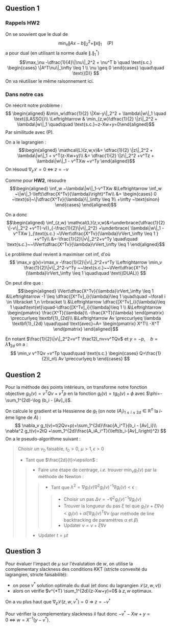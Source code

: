 ## Question 1


### Rappels HW2 
On se souvient que le dual de 
$$ \min_x \|Ax-b\|_2^2 + \|x\|_1 \quad \text{(P)}$$
a pour dual (en utilisant la norme duale $\|.\|_1^*$) 
$$\max_\nu -\dfrac{1}{4}\|\nu\|_2^2 + \nu^T b \quad \text{s.c.} \begin{cases} \|A^T\nu\|_\infty \leq 1 \\ \nu \geq 0 \end{cases} \quad\quad \text{(D)} $$
On va réutiliser le même raisonnement ici.
### Dans notre cas 
On réécrit notre problème :
$$ \begin{aligned} &\min_w\dfrac{1}{2} \|Xw-y\|_2^2 + \lambda\|w\|_1 \quad \text{(LASSO)}\\ \Leftrightarrow 
& \min_{z,w}\dfrac{1}{2} \|z\|_2^2 + \lambda\|w\|_1 \quad\quad \text{s.c.}~z-Xw+y=0\end{aligned}$$
Par similitude avec \(P\).

On a le lagrangien :
$$\begin{aligned}
\mathcal{L}(z,w,v)&= \dfrac{1}{2} \|z\|_2^2 + \lambda\|w\|_1 + v^T(z-Xw+y)\\
&= \dfrac{1}{2} \|z\|_2^2 +v^Tz + \lambda\|w\|_1 - v^TXw +v^Ty  
\end{aligned}$$
On résoud $\nabla_z\mathcal{L}=0~\Leftrightarrow ~ z=-v$

Comme pour **HW2**, résoudre
$$\begin{aligned}
\inf_w ~\lambda\|w\|_1-v^TXw &\Leftrightarrow \inf_w ~\|w\|_1-\left(\dfrac{X^Tv}{\lambda}\right)^Tw\\
&= \begin{cases}
0 ~\text{si}~\|\dfrac{X^Tv}{\lambda}\|_\infty \leq 1\\
+\infty ~\text{sinon}
\end{cases}
\end{aligned}$$

On a donc 
$$\begin{aligned}
\inf_{z,w} \mathcal{L}(z,v,w)&=\underbrace{\dfrac{1}{2} \|-v\|_2^2 +v^T(-v)}_{-\frac{1}{2}\|v\|_2^2}
+\underbrace{ \lambda\|w\|_1 - v^TXw }_{\text{s.c.} ~\lVert\dfrac{X^Tv}{\lambda}\rVert_\infty \leq 1 } +v^Ty\\
&=-\frac{1}{2}\|v\|_2^2+v^Ty \quad\quad \text{s.c.}~~\lVert\dfrac{X^Tv}{\lambda}\rVert_\infty \leq 1 
\end{aligned}$$

Le problème dual revient à maximiser cet inf, d'où 
$$
\max_v g(v)=\max_v -\frac{1}{2}\|v\|_2^2+v^Ty \Leftrightarrow \min_v \frac{1}{2}\|v\|_2^2-v^Ty
~~\text{s.c.}~~\lVert\dfrac{X^Tv}{\lambda}\rVert_\infty \leq 1 \quad\quad \text{(DUAL)}
$$

On peut dire que :
$$\begin{aligned}
\lVert\dfrac{X^Tv}{\lambda}\rVert_\infty \leq 1 &\Leftrightarrow -1 \leq \dfrac{[X^Tv]_i}{\lambda}\leq 1 
\quad\quad ~\forall i \in \llbracket 1,n \rrbracket \\ 
&\Leftrightarrow \dfrac{[X^Tv]_i}{\lambda}\leq 1 \quad\text{et}\quad-\dfrac{[X^Tv]_i}{\lambda}\leq 1 \\
&\Leftrightarrow 
\begin{pmatrix}
\frac{X^T}{\lambda}\\
-\frac{X^T}{\lambda}
\end{pmatrix}
\preccurlyeq \textbf{1}_{2d}\\ 
&\Leftrightarrow Av
\preccurlyeq \lambda \textbf{1}_{2d}
 \quad\quad \text{avec}~A=
\begin{pmatrix}
X^T\\
-X^T
\end{pmatrix}
\end{aligned}$$



En notant $\frac{1}{2}\|v\|_2^2=v^T \frac12I_nv=v^TQv$ et $y=-p,\quad b=\lambda \textbf{1}_{2d}$ on a :
$$
\min_v v^TQv +v^Tp \quad\quad \text{s.c.}
\begin{cases}
Q=\frac{1}{2}I_n\\
 Av
\preccurlyeq b
\end{cases}
$$

## Question 2
Pour la méthode des points intérieurs, on transforme notre fonction objective
$g_0(v)=v^TQv +v^Tp$ en la fonction $g_t(v)=tg_0(v)+\phi$ avec $\phi=-\sum_1^{2d}-\log  (b_i - [Av]_i)$.

On calcule le gradient et la Hessienne de $g_t$ (on note $\left(A_i\right)_{1\leq i\leq 2d} \in \mathbb{R}^n$ la $i$-ème ligne de $A$) :
$$
\nabla_v g_t(v)=t(2Qv+p)+\sum_1^{2d}\frac{A_i^T}{b_i - [Av]_i}\\
\nabla^2 g_t(v)=2tQ +\sum_1^{2d}\frac{A_iA_i^T}{\left(b_i-[Av]_i\right)^2}
$$
On a le pseudo-algorithme suivant :
>  Choisir un $v_0$ faisable, $t_0>0,~\mu>1,\epsilon>0$
> - Tant que $\frac{2d}{t}>\epsilon$ :
>> - Faire une étape de centrage, *i.e.* trouver $\min_v g_t(v)$ par  la méthode de Newton :
>>> - Tant que $\lambda^2=\nabla g_t(v) \nabla^2 g_t(v)^{-1} \nabla g_t(v)<\epsilon$ :
>>>> - Choisir un pas $\Delta v = -\nabla^2 g_t(v)^{-1} \nabla g_t(v)$
>>>> - Trouver la longueur du pas $\xi$ tel que $g_t(v+\xi \nabla v)<g_t(v)+\alpha \xi \nabla g_t(v)^T\nabla v$ (par méthode de line backtracking de paramètres $\alpha$ et $\beta$)
>>>> -  Updater $v=v+\xi \nabla v$
>> - Updater $t=\mu t$


## Question 3 

Pour évaluer l'impact de $\mu$ sur l'évalutation de $w$, on utilise la complementary slackness des conditions KKT (stricte convexité du lagrangien, stricte faisabilité):
- on pose $v^*$ solution optimale du dual (et donc du lagrangien $\mathcal{L}(z,w,v)$)
- alors on vérifie $v^{*T} \sum_1^{2d}(z-Xw+y)=0$ à $z,w$ optimaux.

On a vu plus haut que $\nabla_z \mathcal{L}(z,w,v^*)=0~\Rightarrow~z=-v^*$

Pour vérifier la complementary slackness il faut donc $-v^* -Xw+y=0 ~\Leftrightarrow ~w=X^{-1}(y-v^*)$.
